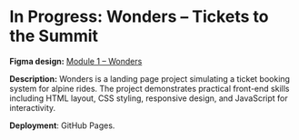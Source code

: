 # In Progress: Wonders – Tickets to the Summit

**Figma design:** [Module 1 – Wonders](https://www.figma.com/design/Qq0LN905byLasCfNboVzU2/Module-1-Wonders--Share-?node-id=0-1&t=sIWsM0vWwHgRRTzO-1)

**Description:**
Wonders is a landing page project simulating a ticket booking system for alpine rides. 
The project demonstrates practical front-end skills including HTML layout, CSS styling, responsive design, and JavaScript for interactivity.

**Deployment**: GitHub Pages.
